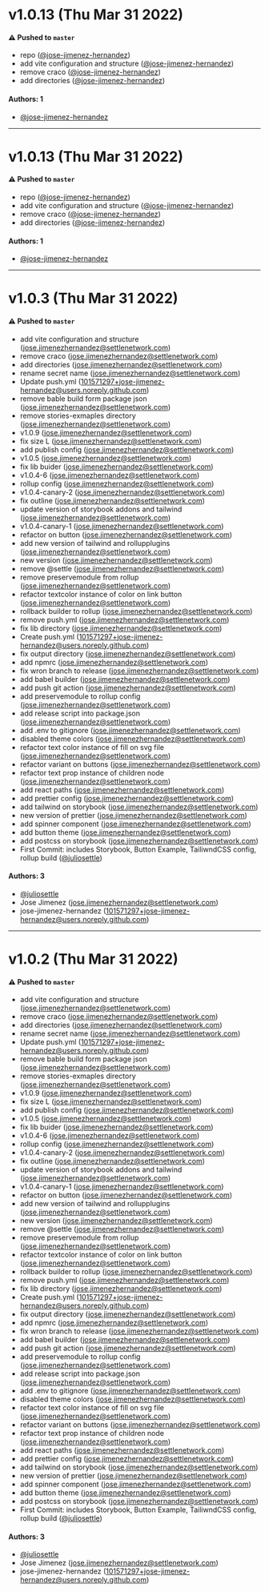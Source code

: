 # v1.0.13 (Thu Mar 31 2022)

#### ⚠️ Pushed to `master`

- repo ([@jose-jimenez-hernandez](https://github.com/jose-jimenez-hernandez))
- add vite configuration and structure ([@jose-jimenez-hernandez](https://github.com/jose-jimenez-hernandez))
- remove craco ([@jose-jimenez-hernandez](https://github.com/jose-jimenez-hernandez))
- add directories ([@jose-jimenez-hernandez](https://github.com/jose-jimenez-hernandez))

#### Authors: 1

- [@jose-jimenez-hernandez](https://github.com/jose-jimenez-hernandez)

---

# v1.0.13 (Thu Mar 31 2022)

#### ⚠️ Pushed to `master`

- repo ([@jose-jimenez-hernandez](https://github.com/jose-jimenez-hernandez))
- add vite configuration and structure ([@jose-jimenez-hernandez](https://github.com/jose-jimenez-hernandez))
- remove craco ([@jose-jimenez-hernandez](https://github.com/jose-jimenez-hernandez))
- add directories ([@jose-jimenez-hernandez](https://github.com/jose-jimenez-hernandez))

#### Authors: 1

- [@jose-jimenez-hernandez](https://github.com/jose-jimenez-hernandez)

---

# v1.0.3 (Thu Mar 31 2022)

#### ⚠️ Pushed to `master`

- add vite configuration and structure (jose.jimenezhernandez@settlenetwork.com)
- remove craco (jose.jimenezhernandez@settlenetwork.com)
- add directories (jose.jimenezhernandez@settlenetwork.com)
- rename secret name (jose.jimenezhernandez@settlenetwork.com)
- Update push.yml (101571297+jose-jimenez-hernandez@users.noreply.github.com)
- remove bable build form package json (jose.jimenezhernandez@settlenetwork.com)
- remove stories-exmaples directory (jose.jimenezhernandez@settlenetwork.com)
- v1.0.9 (jose.jimenezhernandez@settlenetwork.com)
- fix size L (jose.jimenezhernandez@settlenetwork.com)
- add publish config (jose.jimenezhernandez@settlenetwork.com)
- v1.0.5 (jose.jimenezhernandez@settlenetwork.com)
- fix lib buider (jose.jimenezhernandez@settlenetwork.com)
- v1.0.4-6 (jose.jimenezhernandez@settlenetwork.com)
- rollup config (jose.jimenezhernandez@settlenetwork.com)
- v1.0.4-canary-2 (jose.jimenezhernandez@settlenetwork.com)
- fix outline (jose.jimenezhernandez@settlenetwork.com)
- update version of storybook addons and tailwind (jose.jimenezhernandez@settlenetwork.com)
- v1.0.4-canary-1 (jose.jimenezhernandez@settlenetwork.com)
- refactor on button (jose.jimenezhernandez@settlenetwork.com)
- add new version of tailwind and rollupplugins (jose.jimenezhernandez@settlenetwork.com)
- new version (jose.jimenezhernandez@settlenetwork.com)
- remove @settle (jose.jimenezhernandez@settlenetwork.com)
- remove preservemodule from rollup (jose.jimenezhernandez@settlenetwork.com)
- refactor textcolor instance of color on link button (jose.jimenezhernandez@settlenetwork.com)
- rollback builder to rollup (jose.jimenezhernandez@settlenetwork.com)
- remove push.yml (jose.jimenezhernandez@settlenetwork.com)
- fix lib directory (jose.jimenezhernandez@settlenetwork.com)
- Create push.yml (101571297+jose-jimenez-hernandez@users.noreply.github.com)
- fix output directory (jose.jimenezhernandez@settlenetwork.com)
- add npmrc (jose.jimenezhernandez@settlenetwork.com)
- fix wron branch to release (jose.jimenezhernandez@settlenetwork.com)
- add babel builder (jose.jimenezhernandez@settlenetwork.com)
- add push git action (jose.jimenezhernandez@settlenetwork.com)
- add preservemodule to rollup config (jose.jimenezhernandez@settlenetwork.com)
- add release script into package.json (jose.jimenezhernandez@settlenetwork.com)
- add .env to gitignore (jose.jimenezhernandez@settlenetwork.com)
- disabled theme colors (jose.jimenezhernandez@settlenetwork.com)
- refactor text color instance of fill on svg file (jose.jimenezhernandez@settlenetwork.com)
- refactor variant on buttons (jose.jimenezhernandez@settlenetwork.com)
- refactor text prop instance of children node (jose.jimenezhernandez@settlenetwork.com)
- add react paths (jose.jimenezhernandez@settlenetwork.com)
- add prettier config (jose.jimenezhernandez@settlenetwork.com)
- add tailwind on storybook (jose.jimenezhernandez@settlenetwork.com)
- new version of prettier (jose.jimenezhernandez@settlenetwork.com)
- add spinner component (jose.jimenezhernandez@settlenetwork.com)
- add button theme (jose.jimenezhernandez@settlenetwork.com)
- add postcss on storybook (jose.jimenezhernandez@settlenetwork.com)
- First Commit: includes Storybook, Button Example, TailiwndCSS config, rollup build ([@juliosettle](https://github.com/juliosettle))

#### Authors: 3

- [@juliosettle](https://github.com/juliosettle)
- Jose Jimenez (jose.jimenezhernandez@settlenetwork.com)
- jose-jimenez-hernandez (101571297+jose-jimenez-hernandez@users.noreply.github.com)

---

# v1.0.2 (Thu Mar 31 2022)

#### ⚠️ Pushed to `master`

- add vite configuration and structure (jose.jimenezhernandez@settlenetwork.com)
- remove craco (jose.jimenezhernandez@settlenetwork.com)
- add directories (jose.jimenezhernandez@settlenetwork.com)
- rename secret name (jose.jimenezhernandez@settlenetwork.com)
- Update push.yml (101571297+jose-jimenez-hernandez@users.noreply.github.com)
- remove bable build form package json (jose.jimenezhernandez@settlenetwork.com)
- remove stories-exmaples directory (jose.jimenezhernandez@settlenetwork.com)
- v1.0.9 (jose.jimenezhernandez@settlenetwork.com)
- fix size L (jose.jimenezhernandez@settlenetwork.com)
- add publish config (jose.jimenezhernandez@settlenetwork.com)
- v1.0.5 (jose.jimenezhernandez@settlenetwork.com)
- fix lib buider (jose.jimenezhernandez@settlenetwork.com)
- v1.0.4-6 (jose.jimenezhernandez@settlenetwork.com)
- rollup config (jose.jimenezhernandez@settlenetwork.com)
- v1.0.4-canary-2 (jose.jimenezhernandez@settlenetwork.com)
- fix outline (jose.jimenezhernandez@settlenetwork.com)
- update version of storybook addons and tailwind (jose.jimenezhernandez@settlenetwork.com)
- v1.0.4-canary-1 (jose.jimenezhernandez@settlenetwork.com)
- refactor on button (jose.jimenezhernandez@settlenetwork.com)
- add new version of tailwind and rollupplugins (jose.jimenezhernandez@settlenetwork.com)
- new version (jose.jimenezhernandez@settlenetwork.com)
- remove @settle (jose.jimenezhernandez@settlenetwork.com)
- remove preservemodule from rollup (jose.jimenezhernandez@settlenetwork.com)
- refactor textcolor instance of color on link button (jose.jimenezhernandez@settlenetwork.com)
- rollback builder to rollup (jose.jimenezhernandez@settlenetwork.com)
- remove push.yml (jose.jimenezhernandez@settlenetwork.com)
- fix lib directory (jose.jimenezhernandez@settlenetwork.com)
- Create push.yml (101571297+jose-jimenez-hernandez@users.noreply.github.com)
- fix output directory (jose.jimenezhernandez@settlenetwork.com)
- add npmrc (jose.jimenezhernandez@settlenetwork.com)
- fix wron branch to release (jose.jimenezhernandez@settlenetwork.com)
- add babel builder (jose.jimenezhernandez@settlenetwork.com)
- add push git action (jose.jimenezhernandez@settlenetwork.com)
- add preservemodule to rollup config (jose.jimenezhernandez@settlenetwork.com)
- add release script into package.json (jose.jimenezhernandez@settlenetwork.com)
- add .env to gitignore (jose.jimenezhernandez@settlenetwork.com)
- disabled theme colors (jose.jimenezhernandez@settlenetwork.com)
- refactor text color instance of fill on svg file (jose.jimenezhernandez@settlenetwork.com)
- refactor variant on buttons (jose.jimenezhernandez@settlenetwork.com)
- refactor text prop instance of children node (jose.jimenezhernandez@settlenetwork.com)
- add react paths (jose.jimenezhernandez@settlenetwork.com)
- add prettier config (jose.jimenezhernandez@settlenetwork.com)
- add tailwind on storybook (jose.jimenezhernandez@settlenetwork.com)
- new version of prettier (jose.jimenezhernandez@settlenetwork.com)
- add spinner component (jose.jimenezhernandez@settlenetwork.com)
- add button theme (jose.jimenezhernandez@settlenetwork.com)
- add postcss on storybook (jose.jimenezhernandez@settlenetwork.com)
- First Commit: includes Storybook, Button Example, TailiwndCSS config, rollup build ([@juliosettle](https://github.com/juliosettle))

#### Authors: 3

- [@juliosettle](https://github.com/juliosettle)
- Jose Jimenez (jose.jimenezhernandez@settlenetwork.com)
- jose-jimenez-hernandez (101571297+jose-jimenez-hernandez@users.noreply.github.com)
